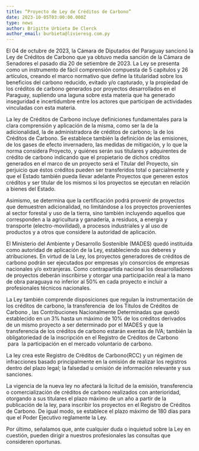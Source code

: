 ```yaml
---
title: “Proyecto de Ley de Créditos de Carbono”
date: 2023-10-05T03:00:00.000Z
type: news
author: Brigitte Urbieta De Clerck
author_email: burbieta@livieresg.com.py
---
```


El 04 de octubre de 2023, la Cámara de Diputados del Paraguay sancionó la Ley de Créditos de Carbono que ya obtuvo media sanción de la Cámara de Senadores el pasado día 20 de setiembre de 2023. La Ley se presenta como un instrumento de fácil comprensión compuesta de 5 capítulos y 26 artículos, creando el marco normativo que define la titularidad sobre los beneficios del carbono reducido, evitado y/o capturado, y la propiedad de los créditos de carbono generados por proyectos desarrollados en el Paraguay, supliendo una laguna sobre esta materia que ha generado inseguridad e incertidumbre entre los actores que participan de actividades vinculadas con esta materia.

La ley de Créditos de Carbono incluye definiciones fundamentales para la clara comprensión y aplicación de la misma, como ser la de la adicionalidad, la de administradora de créditos de carbono; la de los Créditos de Carbono. Se establece también la definición de las emisiones, de los gases de efecto invernadero, las medidas de mitigación, y lo que la norma considera Proyecto, y quiénes serán sus titulares y adquirentes de crédito de carbono indicando que el propietario de dichos créditos generados en el marco de un proyecto será el Titular del Proyecto, sin perjuicio que éstos créditos pueden ser transferidos total o parcialmente y que el Estado también pueda llevar adelante Proyectos que generen estos créditos y ser titular de los mismos si los proyectos se ejecutan en relación a bienes del Estado.   

Asimismo, se determina que la certificación podrá provenir de proyectos que demuestren adicionalidad, no limitándose a los proyectos provenientes al sector forestal y uso de la tierra, sino también incluyendo aquellos que corresponden a la agricultura y ganadería, a residuos, a energía y transporte (electro-movilidad), a procesos industriales y al uso de productos y a otros que considere la autoridad de aplicación.

El Ministerio del Ambiente y Desarrollo Sostenible (MADES) quedó instituida como autoridad de aplicación de la Ley, estableciendo sus deberes y atribuciones. En virtud de la Ley, los proyectos generadores de créditos de carbono podrán ser ejecutados por empresas y/o consorcios de empresas nacionales y/o extranjeras. Como
contrapartida nacional los desarrolladores de proyectos deberán inscribirse y otorgar una participación real a la mano de obra paraguaya no inferior al 50% en cada proyecto e incluir a profesionales técnicos nacionales. 

La Ley también comprende disposiciones que regulan la instrumentación de los créditos de carbono, la transferencia  de los Títulos de Créditos de Carbono , las Contribuciones Nacionalmente Determinadas que quedó establecido en un 3% hasta un máximo de 10% de los créditos derivados de un mismo proyecto a ser determinado por el MADES y que la transferencia de los créditos de carbono estarán exentas de IVA; también la obligatoriedad de la inscripción en el Registro de Créditos de Carbono  para  la participación en el mercado voluntario de carbono. 

La ley crea este Registro de Créditos de Carbono(RCC) y un régimen de infracciones basado principalmente en la omisión de realizar los registros dentro del plazo legal; la falsedad u omisión de información relevante y sus sanciones. 

La vigencia de la nueva ley no afectará la licitud de la emisión, transferencia o comercialización de créditos de carbono realizados con anterioridad, otorgando a sus titulares el plazo máximo de un año a partir de la publicación de la ley, para inscribir los proyectos en el Registro de Créditos de Carbono. De igual modo, se establece el plazo máximo de 180 días para que el Poder Ejecutivo reglamente la Ley. 

Por último, señalamos que, ante cualquier duda o inquietud sobre la Ley en cuestión, pueden dirigir a nuestros profesionales las consultas que consideren oportunas.
